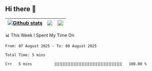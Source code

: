 ## Hi there 👋

<!--
**xnocode/xnocode** is a ✨ _special_ ✨ repository because its `README.md` (this file) appears on your GitHub profile.

Here are some ideas to get you started:

- 🔭 I’m currently working on ...
- 🌱 I’m currently learning ...
- 👯 I’m looking to collaborate on ...
- 🤔 I’m looking for help with ...
- 💬 Ask me about ...
- 📫 How to reach me: ...
- 😄 Pronouns: ...
- ⚡ Fun fact: ...
-->

| <a href="https://github.com/xnocode/github-readme-stats"><img align="center" src="https://github-readme-stats.vercel.app/api?username=xnocode&show_icons=true&include_all_commits=true&theme=dark#gh-dark-mode-only&theme=default#gh-light-mode-only&hide_border=true" alt="Github stats" /></a> | <a href="https://github.com/xnocode/github-readme-stats"><img align="center" src="https://github-readme-stats.vercel.app/api/top-langs/?username=xnocode&layout=compact&theme=dark#gh-dark-mode-only&theme=default#gh-light-mode-only&hide_border=true" /></a> |  <img src="https://github-readme-activity-graph.vercel.app/graph?username=xnocode&theme=github-compact&hide_border=true" width="100%"/> |
| ------------- | ------------- | ------------- |

📊 This Week I Spent My Time On
<!--START_SECTION:waka-->

```txt
From: 07 August 2025 - To: 08 August 2025

Total Time: 5 mins

C++   5 mins          ⣿⣿⣿⣿⣿⣿⣿⣿⣿⣿⣿⣿⣿⣿⣿⣿⣿⣿⣿⣿⣿⣿⣿⣿⣿   100.00 %
```

<!--END_SECTION:waka-->
